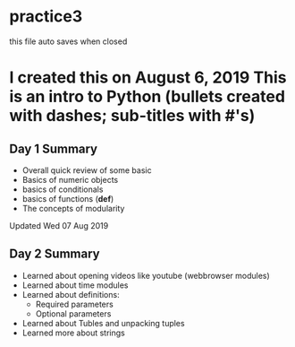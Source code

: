 # practice3
this file auto saves when closed

# I created this on August 6, 2019  This is an intro to Python (bullets created with dashes; sub-titles with #'s)
## Day 1 Summary
- Overall quick review of some basic
- Basics of numeric objects
- basics of conditionals
- basics of functions (**def**)
- The concepts of modularity

Updated Wed 07 Aug 2019

## Day 2 Summary
- Learned about opening videos like youtube (webbrowser modules)
- Learned about time modules
- Learned about definitions:
    - Required parameters
    - Optional parameters
- Learned about Tubles and unpacking tuples
- Learned more about strings


